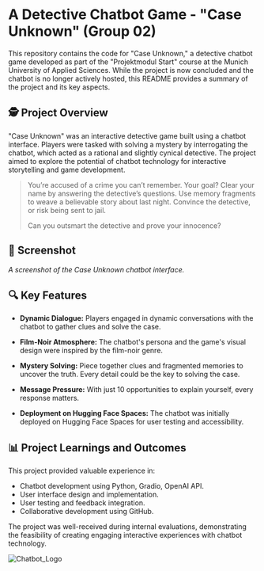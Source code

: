 # A Detective Chatbot Game - "Case Unknown" (Group 02)

This repository contains the code for "Case Unknown," a detective chatbot game developed as part of the "Projektmodul Start" course at the Munich University of Applied Sciences. While the project is now concluded and the chatbot is no longer actively hosted, this README provides a summary of the project and its key aspects.

## 🕵️ Project Overview

"Case Unknown" was an interactive detective game built using a chatbot interface. Players were tasked with solving a mystery by interrogating the chatbot, which acted as a rational and slightly cynical detective. The project aimed to explore the potential of chatbot technology for interactive storytelling and game development.

> You’re accused of a crime you can’t remember. Your goal? Clear your name by answering the detective’s questions. 
> Use memory fragments to weave a believable story about last night. Convince the detective, or risk being sent to jail.
>
> Can you outsmart the detective and prove your innocence?

## 📸 Screenshot

*A screenshot of the Case Unknown chatbot interface.*

## 🔍 Key Features

* **Dynamic Dialogue:** Players engaged in dynamic conversations with the chatbot to gather clues and solve the case.

* **Film-Noir Atmosphere:** The chatbot's persona and the game's visual design were inspired by the film-noir genre.

* **Mystery Solving:** Piece together clues and fragmented memories to uncover the truth. Every detail could be the key to solving the case.

* **Message Pressure:** With just 10 opportunities to explain yourself, every response matters.

* **Deployment on Hugging Face Spaces:** The chatbot was initially deployed on Hugging Face Spaces for user testing and accessibility.

## 📊 Project Learnings and Outcomes

This project provided valuable experience in:

* Chatbot development using Python, Gradio, OpenAI API.
* User interface design and implementation.
* User testing and feedback integration.
* Collaborative development using GitHub.

The project was well-received during internal evaluations, demonstrating the feasibility of creating engaging interactive experiences with chatbot technology.

![Chatbot_Logo](https://github.com/ID-Start-Winter24/chat-02/blob/main/startpage/CU_logo.png)
